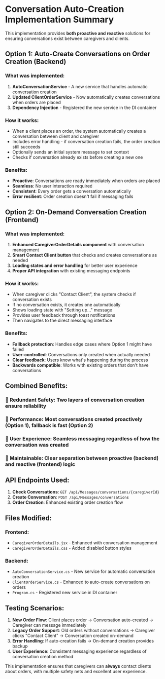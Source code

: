 # Conversation Auto-Creation Implementation Summary

This implementation provides **both proactive and reactive** solutions for ensuring conversations exist between caregivers and clients.

## Option 1: Auto-Create Conversations on Order Creation (Backend)

### What was implemented:
1. **AutoConversationService** - A new service that handles automatic conversation creation
2. **Updated ClientOrderService** - Now automatically creates conversations when orders are placed
3. **Dependency Injection** - Registered the new service in the DI container

### How it works:
- When a client places an order, the system automatically creates a conversation between client and caregiver
- Includes error handling - if conversation creation fails, the order creation still succeeds
- Optionally sends an initial system message to set context
- Checks if conversation already exists before creating a new one

### Benefits:
- **Proactive**: Conversations are ready immediately when orders are placed
- **Seamless**: No user interaction required
- **Consistent**: Every order gets a conversation automatically
- **Error resilient**: Order creation doesn't fail if messaging fails

## Option 2: On-Demand Conversation Creation (Frontend)

### What was implemented:
1. **Enhanced CaregiverOrderDetails component** with conversation management
2. **Smart Contact Client button** that checks and creates conversations as needed
3. **Loading states and error handling** for better user experience
4. **Proper API integration** with existing messaging endpoints

### How it works:
- When caregiver clicks "Contact Client", the system checks if conversation exists
- If no conversation exists, it creates one automatically
- Shows loading state with "Setting up..." message
- Provides user feedback through toast notifications
- Then navigates to the direct messaging interface

### Benefits:
- **Fallback protection**: Handles edge cases where Option 1 might have failed
- **User-controlled**: Conversations only created when actually needed
- **Clear feedback**: Users know what's happening during the process
- **Backwards compatible**: Works with existing orders that don't have conversations

## Combined Benefits:

### 🔄 **Redundant Safety**: Two layers of conversation creation ensure reliability
### 🚀 **Performance**: Most conversations created proactively (Option 1), fallback is fast (Option 2)
### 🎯 **User Experience**: Seamless messaging regardless of how the conversation was created
### 🔧 **Maintainable**: Clear separation between proactive (backend) and reactive (frontend) logic

## API Endpoints Used:

1. **Check Conversations**: `GET /api/Messages/conversations/{caregiverId}`
2. **Create Conversation**: `POST /api/Messages/conversations`
3. **Order Creation**: Enhanced existing order creation flow

## Files Modified:

### Frontend:
- `CaregiverOrderDetails.jsx` - Enhanced with conversation management
- `CaregiverOrderDetails.css` - Added disabled button styles

### Backend:
- `AutoConversationService.cs` - New service for automatic conversation creation
- `ClientOrderService.cs` - Enhanced to auto-create conversations on orders
- `Program.cs` - Registered new service in DI container

## Testing Scenarios:

1. **New Order Flow**: Client places order → Conversation auto-created → Caregiver can message immediately
2. **Legacy Order Support**: Old orders without conversations → Caregiver clicks "Contact Client" → Conversation created on-demand
3. **Error Handling**: If auto-creation fails → On-demand creation provides backup
4. **User Experience**: Consistent messaging experience regardless of conversation creation method

This implementation ensures that caregivers can **always** contact clients about orders, with multiple safety nets and excellent user experience.
